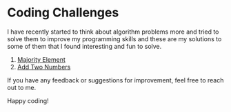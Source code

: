 # Coding Challenges

I have recently started to think about algorithm problems more and tried to solve them to improve my programming skills and these are my solutions to some of them that I found interesting and fun to solve.

1. [Majority Element](https://github.com/ebrugulec/coding-challenges/tree/master/Majority%20Element)
2. [Add Two Numbers](https://github.com/ebrugulec/coding-challenges/tree/master/Add%20Two%20Numbers)

If you have any feedback or suggestions for improvement, feel free to reach out to me.


Happy coding!
